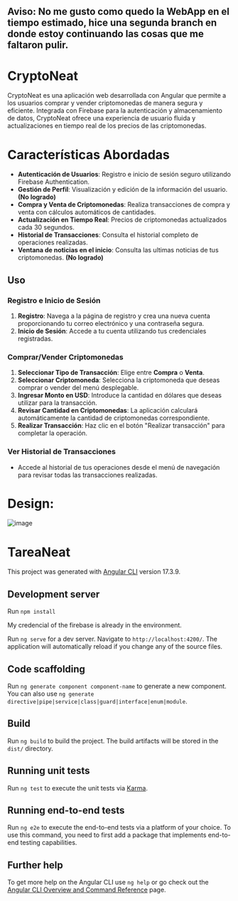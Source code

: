 ## Aviso: No me gusto como quedo la WebApp en el tiempo estimado, hice una segunda branch en donde estoy continuando las cosas que me faltaron pulir.

# CryptoNeat

CryptoNeat es una aplicación web desarrollada con Angular que permite a los usuarios comprar y vender criptomonedas de manera segura y eficiente. Integrada con Firebase para la autenticación y almacenamiento de datos, CryptoNeat ofrece una experiencia de usuario fluida y actualizaciones en tiempo real de los precios de las criptomonedas.

# Características Abordadas

- **Autenticación de Usuarios**: Registro e inicio de sesión seguro utilizando Firebase Authentication.
- **Gestión de Perfil**: Visualización y edición de la información del usuario. **(No logrado)**
- **Compra y Venta de Criptomonedas**: Realiza transacciones de compra y venta con cálculos automáticos de cantidades.
- **Actualización en Tiempo Real**: Precios de criptomonedas actualizados cada 30 segundos.
- **Historial de Transacciones**: Consulta el historial completo de operaciones realizadas.
- **Ventana de noticias en el inicio**: Consulta las ultimas noticias de tus criptomonedas. **(No logrado)**

## Uso

### Registro e Inicio de Sesión

1. **Registro**: Navega a la página de registro y crea una nueva cuenta proporcionando tu correo electrónico y una contraseña segura.
2. **Inicio de Sesión**: Accede a tu cuenta utilizando tus credenciales registradas.

### Comprar/Vender Criptomonedas

1. **Seleccionar Tipo de Transacción**: Elige entre **Compra** o **Venta**.
2. **Seleccionar Criptomoneda**: Selecciona la criptomoneda que deseas comprar o vender del menú desplegable.
3. **Ingresar Monto en USD**: Introduce la cantidad en dólares que deseas utilizar para la transacción.
4. **Revisar Cantidad en Criptomonedas**: La aplicación calculará automáticamente la cantidad de criptomonedas correspondiente.
5. **Realizar Transacción**: Haz clic en el botón "Realizar transacción" para completar la operación.

### Ver Historial de Transacciones

- Accede al historial de tus operaciones desde el menú de navegación para revisar todas las transacciones realizadas.

# Design:

![image](https://github.com/user-attachments/assets/425d8519-db78-45e8-b20d-16a19d040c3e)

# TareaNeat

This project was generated with [Angular CLI](https://github.com/angular/angular-cli) version 17.3.9.


## Development server

Run `npm install`

My credencial of the firebase is already in the environment.

Run `ng serve` for a dev server. Navigate to `http://localhost:4200/`. The application will automatically reload if you change any of the source files.

## Code scaffolding

Run `ng generate component component-name` to generate a new component. You can also use `ng generate directive|pipe|service|class|guard|interface|enum|module`.

## Build

Run `ng build` to build the project. The build artifacts will be stored in the `dist/` directory.

## Running unit tests

Run `ng test` to execute the unit tests via [Karma](https://karma-runner.github.io).

## Running end-to-end tests

Run `ng e2e` to execute the end-to-end tests via a platform of your choice. To use this command, you need to first add a package that implements end-to-end testing capabilities.

## Further help

To get more help on the Angular CLI use `ng help` or go check out the [Angular CLI Overview and Command Reference](https://angular.io/cli) page.
